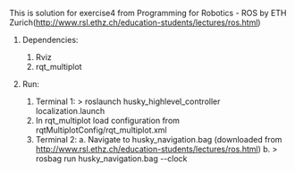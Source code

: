 
This is solution for exercise4 from Programming for Robotics - ROS by ETH Zurich(http://www.rsl.ethz.ch/education-students/lectures/ros.html)

1. Dependencies: 
	1. Rviz
	2. rqt_multiplot

2. Run:
	1. Terminal 1: > roslaunch husky_highlevel_controller localization.launch
	2. In rqt_multiplot load configuration from rqtMultiplotConfig/rqt_multiplot.xml
	3. Terminal 2: 
		a. Navigate to husky_navigation.bag (downloaded from http://www.rsl.ethz.ch/education-students/lectures/ros.html)
		b. > rosbag run husky_navigation.bag --clock




